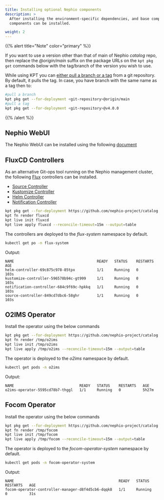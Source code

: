 ```yaml
---
title: Installing optional Nephio components
description: >
  After installing the environment-specific dependencies, and base components, the following optional Nephio 
  components can be installed. 

weight: 2
---
```


{{% alert title="Note" color="primary" %}}

If you want to use a version other than that of main of Nephio *catalog* repo, then replace the *@origin/main*
suffix on the package URLs on the `kpt pkg get` commands below with the tag/branch of the version you wish to use.

While using KPT you can [either pull a branch or a tag](https://kpt.dev/book/03-packages/01-getting-a-package) from a
git repository. By default, it pulls the tag. In case, you have branch with the same name as a tag then to:

```bash
#pull a branch 
kpt pkg get --for-deployment <git-repository>@origin/main
#pull a tag
kpt pkg get --for-deployment <git-repository>@v4.0.0
```

{{% /alert %}}

## Nephio WebUI

The Nephio WebUI can be installed using the following
[document](/docs/guides/install-guides/web-ui/)


## FluxCD Controllers

As an alternative Git-ops tool running on the Nephio management cluster, 
the following [Flux](https://fluxcd.io/flux/) controllers can be installed.
* [Source Controller](https://fluxcd.io/flux/components/source/)
* [Kustomize Controller](https://fluxcd.io/flux/components/kustomize/)
* [Helm Controller](https://fluxcd.io/flux/components/helm/)
* [Notification Controller](https://fluxcd.io/flux/components/notification/)

```bash
kpt pkg get --for-deployment https://github.com/nephio-project/catalog.git/nephio/optional/fluxcd@origin/main
kpt fn render fluxcd
kpt live init fluxcd
kpt live apply fluxcd --reconcile-timeout=15m --output=table
```

The controllers are deployed to the *flux-system* namespace by default.

```bash
kubectl get po -n flux-system
```
Output:
```
NAME                                      READY   STATUS    RESTARTS   AGE
helm-controller-69c875c978-85tpx          1/1     Running   0          103s
kustomize-controller-596578b94c-gt999     1/1     Running   0          103s
notification-controller-684c9f69c-hpkkq   1/1     Running   0          103s
source-controller-849cd7dbc6-58ghr        1/1     Running   0          103s
```

## O2IMS Operator

Install the operator using the below commands
```bash
kpt pkg get --for-deployment https://github.com/nephio-project/catalog.git/nephio/optional/o2ims@origin/main /tmp/o2ims
kpt fn render /tmp/o2ims
kpt live init /tmp/o2ims
kpt live apply /tmp/o2ims --reconcile-timeout=15m --output=table
```

The operator is deployed to the *o2ims* namespace by default.

```bash
kubectl get pods -n o2ims
```
Output:
```
NAME                              READY   STATUS    RESTARTS   AGE
o2ims-operator-5595cd78b7-thggl   1/1     Running   0          5h27m
```

## Focom Operator

Install the operator using the below commands
```bash
kpt pkg get --for-deployment https://github.com/nephio-project/catalog.git/nephio/optional/focom-operator@origin/main /tmp/focom
kpt fn render /tmp/focom
kpt live init /tmp/focom
kpt live apply /tmp/focom --reconcile-timeout=15m --output=table
```

The operator is deployed to the *focom-operator-system* namespace by default.

```bash
kubectl get pods -n focom-operator-system
```
Output:
```
NAME                                                READY   STATUS    RESTARTS   AGE
focom-operator-controller-manager-d8f4d5cb6-dqqk8   1/1     Running   0          31s
```
